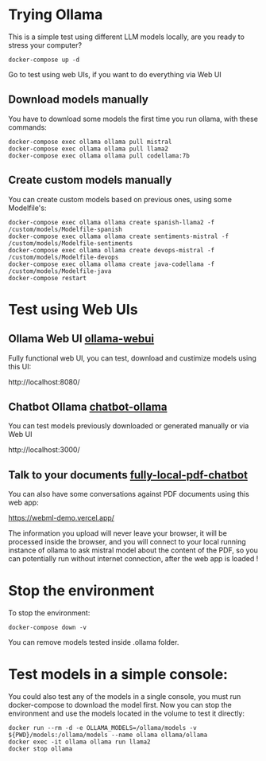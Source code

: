 # Trying Ollama

This is a simple test using different LLM models locally, are you ready to stress your computer?

```
docker-compose up -d
```

Go to test using web UIs, if you want to do everything via Web UI

## Download models manually

You have to download some models the first time you run ollama, with these commands:

```
docker-compose exec ollama ollama pull mistral
docker-compose exec ollama ollama pull llama2
docker-compose exec ollama ollama pull codellama:7b
```

## Create custom models manually

You can create custom models based on previous ones, using some Modelfile's:

```
docker-compose exec ollama ollama create spanish-llama2 -f /custom/models/Modelfile-spanish
docker-compose exec ollama ollama create sentiments-mistral -f /custom/models/Modelfile-sentiments
docker-compose exec ollama ollama create devops-mistral -f /custom/models/Modelfile-devops
docker-compose exec ollama ollama create java-codellama -f /custom/models/Modelfile-java
docker-compose restart
```

# Test using Web UIs

## Ollama Web UI [ollama-webui](https://github.com/ollama-webui/ollama-webui)

Fully functional web UI, you can test, download and custimize models using this UI:

http://localhost:8080/

## Chatbot Ollama [chatbot-ollama](https://github.com/ivanfioravanti/chatbot-ollama)

You can test models previously downloaded or generated manually or via Web UI

http://localhost:3000/

## Talk to your documents [fully-local-pdf-chatbot](https://github.com/jacoblee93/fully-local-pdf-chatbot)

You can also have some conversations against PDF documents using this web app:

https://webml-demo.vercel.app/

The information you upload will never leave your browser, it will be processed inside the browser, and you will connect to your local running instance of ollama to ask mistral model about the content of the PDF, so you can potentially run without internet connection, after the web app is loaded !

# Stop the environment

To stop the environment:

```
docker-compose down -v
```

You can remove models tested inside .ollama folder.

# Test models in a simple console:

You could also test any of the models in a single console, you must run docker-compose to download the model first.
Now you can stop the environment and use the models located in the volume to test it directly:

```
docker run --rm -d -e OLLAMA_MODELS=/ollama/models -v ${PWD}/models:/ollama/models --name ollama ollama/ollama
docker exec -it ollama ollama run llama2
docker stop ollama
```
